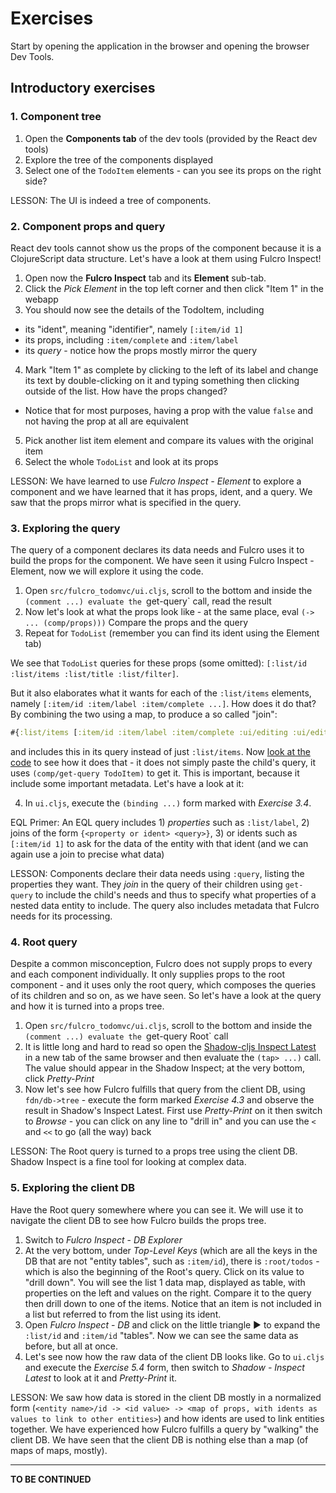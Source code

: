 Exercises
=========

Start by opening the application in the browser and opening the browser Dev Tools.

## Introductory exercises

### 1. Component tree

1. Open the **Components tab** of the dev tools (provided by the React dev tools)
2. Explore the tree of the components displayed
3. Select one of the `TodoItem` elements - can you see its props on the right side?

LESSON: The UI is indeed a tree of components.

### 2. Component props and query

React dev tools cannot show us the props of the component because it is a ClojureScript data structure. Let's have a look at them using Fulcro Inspect!

1. Open now the **Fulcro Inspect** tab and its **Element** sub-tab.
2. Click the _Pick Element_ in the top left corner and then click "Item 1" in the webapp
3. You should now see the details of the TodoItem, including
  * its "ident", meaning "identifier", namely `[:item/id 1]`
  * its props, including `:item/complete` and `:item/label`
  * its _query_ - notice how the props mostly mirror the query
4. Mark "Item 1" as complete by clicking to the left of its label and change its text by double-clicking on it and typing something then clicking outside of the list. How have the props changed?
  * Notice that for most purposes, having a prop with the value `false` and not having the prop at all are equivalent
5. Pick another list item element and compare its values with the original item
6. Select the whole `TodoList` and look at its props

LESSON: We have learned to use _Fulcro Inspect - Element_ to explore a component and we have learned that it has props, ident, and a query. We saw that the props mirror what is specified in the query.

### 3. Exploring the query

The query of a component declares its data needs and Fulcro uses it to build the props for the component. We have seen it using Fulcro Inspect - Element, now we will explore it using the code.

1. Open `src/fulcro_todomvc/ui.cljs`, scroll to the bottom and inside the `(comment ...)
   evaluate the `get-query` call, read the result
2. Now let's look at what the props look like - at the same place, eval `(-> ... (comp/props)))` Compare the props and the query
3. Repeat for `TodoList` (remember you can find its ident using the Element tab)

We see that `TodoList` queries for these props (some omitted): `[:list/id :list/items :list/title :list/filter]`.

But it also elaborates what it wants for each of the `:list/items` elements, namely `[:item/id :item/label :item/complete ...]`. How does it do that? By combining the two using a map, to produce a so called "join":

```clojure
#{:list/items [:item/id :item/label :item/complete :ui/editing :ui/edit-text]}
```

and includes this in its query instead of just `:list/items`. Now [look at the code](https://github.com/holyjak/fulcro-intro-wshop/blob/4992e994cb51bef46d6aaca5f7515da9c9536fb0/src/fulcro_todomvc/ui.cljs#L123) to see how it does that - it does not simply paste the child's query, it uses `(comp/get-query TodoItem)` to get it. This is important, because it include some important metadata. Let's have a look at it:

4. In `ui.cljs`, execute the `(binding ...)` form marked with _Exercise 3.4_.

EQL Primer: An EQL query includes 1) _properties_ such as `:list/label`, 2) joins of the form `{<property or ident> <query>}`, 3) or idents such as `[:item/id 1]` to ask for the data of the entity with that ident (and we can again use a join to precise what data)

LESSON: Components declare their data needs using `:query`, listing the properties they want. They _join_ in the query of their children using `get-query` to include the child's needs and thus to specify what properties of a nested data entity to include. The query also includes metadata that Fulcro needs for its processing.

### 4. Root query

Despite a common misconception, Fulcro does not supply props to every and each component individually. It only supplies props to the root component - and it uses only the root query, which composes the queries of its children and so on, as we have seen. So let's have a look at the query and how it is turned into a props tree.

1. Open `src/fulcro_todomvc/ui.cljs`, scroll to the bottom and inside the `(comment ...)
   evaluate the `get-query Root` call
2. It is little long and hard to read so open the [Shadow-cljs Inspect Latest](http://localhost:9630/inspect-latest) in a new tab of the same browser and then evaluate the `(tap> ...)` call. The value should appear in the Shadow Inspect; at the very bottom, click _Pretty-Print_
3. Now let's see how Fulcro fulfills that query from the client DB, using `fdn/db->tree` - execute the form marked _Exercise 4.3_ and observe the result in Shadow's Inspect Latest. First use _Pretty-Print_ on it then switch to _Browse_ - you can click on any line to "drill in" and you can use the `<` and `<<` to go (all the way) back

LESSON: The Root query is turned to a props tree using the client DB. Shadow Inspect is a fine tool for looking at complex data.

### 5. Exploring the client DB

Have the Root query somewhere where you can see it. We will use it to navigate the client DB to see how Fulcro builds the props tree.

1. Switch to _Fulcro Inspect_ - _DB Explorer_
2. At the very bottom, under _Top-Level Keys_ (which are all the keys in the DB that are not "entity tables", such as `:item/id`), there is `:root/todos` - which is also the beginning of the Root's query. Click on its value to "drill down". You will see the list 1 data map, displayed as table, with properties on the left and values on the right. Compare it to the query then drill down to one of the items. Notice that an item is not included in a list but referred to from the list using its ident.
3. Open _Fulcro Inspect_ - _DB_ and click on the little triangle ▶ to expand the `:list/id` and `:item/id` "tables". Now we can see the same data as before, but all at once.
4. Let's see now how the raw data of the client DB looks like. Go to `ui.cljs` and execute the _Exercise 5.4_ form, then switch to _Shadow - Inspect Latest_ to look at it and _Pretty-Print_ it.

LESSON: We saw how data is stored in the client DB mostly in a normalized form (`<entity name>/id -> <id value> -> <map of props, with idents as values to link to other entities>`) and how idents are used to link entities together. We have experienced how Fulcro fulfills a query by "walking" the client DB. We have seen that the client DB is nothing else than a map (of maps of maps, mostly).

----

**TO BE CONTINUED**